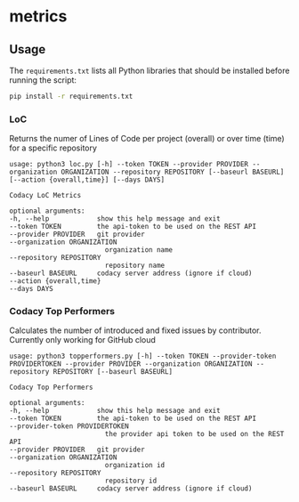 # metrics



## Usage

The `requirements.txt` lists all Python libraries that should be installed before running the script:

```bash
pip install -r requirements.txt
```


### LoC
Returns the numer of Lines of Code per project (overall) or over time (time) for a specific repository

    usage: python3 loc.py [-h] --token TOKEN --provider PROVIDER --organization ORGANIZATION --repository REPOSITORY [--baseurl BASEURL] [--action {overall,time}] [--days DAYS]

    Codacy LoC Metrics

    optional arguments:
    -h, --help            show this help message and exit
    --token TOKEN         the api-token to be used on the REST API
    --provider PROVIDER   git provider
    --organization ORGANIZATION
                            organization name
    --repository REPOSITORY
                            repository name
    --baseurl BASEURL     codacy server address (ignore if cloud)
    --action {overall,time}
    --days DAYS

### Codacy Top Performers
Calculates the number of introduced and fixed issues by contributor. Currently only working for GitHub cloud

    usage: python3 topperformers.py [-h] --token TOKEN --provider-token PROVIDERTOKEN --provider PROVIDER --organization ORGANIZATION --repository REPOSITORY [--baseurl BASEURL]
    
    Codacy Top Performers
    
    optional arguments:
    -h, --help            show this help message and exit
    --token TOKEN         the api-token to be used on the REST API
    --provider-token PROVIDERTOKEN
                            the provider api token to be used on the REST API
    --provider PROVIDER   git provider
    --organization ORGANIZATION
                            organization id
    --repository REPOSITORY
                            repository id
    --baseurl BASEURL     codacy server address (ignore if cloud)